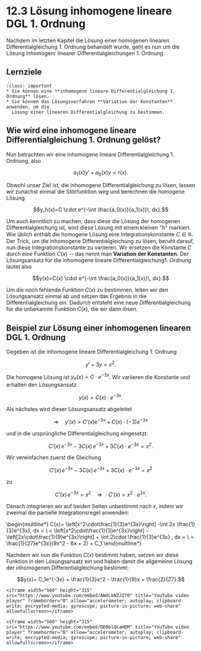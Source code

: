 # 12.3 Lösung inhomogene lineare DGL 1. Ordnung

Nachdem im letzten Kapitel die Lösung einer homogenen linearen
Differentialgleichung 1. Ordnung behandelt wurde, geht es nun um die Lösung
inhomogenr linearer Differentialgleichungen 1. Ordnung.


## Lernziele
```{admonition} Lernziele
:class: important
* Sie können eine **inhomogene lineare Differentialgleichung 1. Ordnung** lösen.
* Sie können das Lösungsverfahren **Variation der Konstanten** anwenden, um die
  Lösung einer linearen Differentialgleichung zu bestimmen.
```


## Wie wird eine inhomogene lineare Differentialgleichung 1. Ordnung gelöst?

Nun betrachten wir eine inhomogene lineare Differentialgleichung 1. Ordnung,
also

$$a_1(x)y' + a_0(x) y = r(x).$$

Obwohl unser Ziel ist, die inhomogene Differentialgleichung zu lösen, lassen wir
zunächst einmal die Störfunktion weg und berechnen die homogene Lösung

$$y_h(x)=C \cdot e^{-\int \frac{a_0(x)}{a_1(x)}\, dx}.$$

Um auch kenntlich zu machen, dass diese die Lösung der homogenen
Differentialgleichung ist, wird diese Lösung mit einem kleinen "h" markiert. Wie
üblich enthält die homogene Lösung eine Integrationskonstante $C\in\mathbb{R}$.
Der Trick, um die inhomogene Differentialgleichung zu lösen, beruht darauf, nun
diese Integrationskonstante zu variieren. Wir ersetzen die Konstante $C$ durch
eine Funktion $C(x)$ -- das nennt man **Variation der Konstanten**. Der
Lösungsansatz für die inhomogene lineare Differentialgleichung1. Ordnung lautet
also

$$y(x)=C(x) \cdot e^{-\int \frac{a_0(x)}{a_1(x)}\, dx}.$$

Um die noch fehlende Funktion $C(x)$ zu bestimmen, leiten wir den Lösungsansatz
einmal ab und setzen das Ergebnis in die Differentialgleichung ein. Dadurch
entsteht eine neue Differentialgleichung für die unbekannte Funktion $C(x)$, die
wir dann lösen.


## Beispiel zur Lösung einer inhomogenen linearen DGL 1. Ordnung

Gegeben ist die inhomogene lineare Differentialgleichung 1. Ordnung

$$y'+3y=x^2.$$

Die homogene Lösung ist $y_h(x)=C\cdot e^{-3x}$. Wir variieren die Konstante und
erhalten den Lösungsansatz

$$y(x)=C(x)\cdot e^{-3x}.$$

Als nächstes wird dieser Lösungsansatz abgeleitet 

$$\Rightarrow \quad y'(x)=C'(x)e^{-3x} + C(x)\cdot (-3) e^{-3x}$$

und in die ursprüngliche Differentialgleichung eingesetzt:

$$C'(x) \, e^{-3x} -3 C(x) \, e^{-3x} + 3C(x)\cdot e^{-3x} = x^2.$$

Wir vereinfachen zuerst die Gleichung

$$C'(x)\, e^{-3x} - 3 C(x) \, e^{-3x} + 3C(x)\cdot e^{-3x} = x^2$$

zu

$$ C'(x)\, e^{-3x} = x^2 \quad \Rightarrow \quad C'(x)=x^2\cdot e^{3x}.$$

Danach integrieren wir auf beiden Seiten unbestimmt nach $x$, indem wir zweimal
die partielle Integrationsregel anwenden:

\begin{multline*}
C(x)= \left[x^2\cdot\frac{1}{3}e^{3x}\right] -\int 2x \frac{1}{3}e^{3x}\, dx = \\
= \left[x^2\cdot\frac{1}{3}e^{3x}\right] - \left[2x\cdot\frac{1}{9}e^{3x}\right] + \int 2\cdot  \frac{1}{3}e^{3x} \, dx = \\
= \frac{1}{27}e^{3x}(9x^2 - 6x + 2) + C_1
\end{multline*}

Nachdem wir nun die Funktion $C(x)$ bestimmt haben, setzen wir diese Funktion in
den Lösungsansatz ein und haben damit die allgemeine Lösung der inhomogenen
Differentialgleichung bestimmt:

$$y(x)= C_1e^{-3x} + \frac{1}{3}x^2 - \frac{1}{9}x + \frac{2}{27}.$$

```{dropdown} Video zu "Differentialgleichung inhomogen lösen" von Mathematrick
<iframe width="560" height="315" src="https://www.youtube.com/embed/AWdLkNZJZ70" title="YouTube video player" frameborder="0" allow="accelerometer; autoplay; clipboard-write; encrypted-media; gyroscope; picture-in-picture; web-share" allowfullscreen></iframe>
```

```{dropdown} Video zu "Inhomogene lineare DGL 1. Ordnung – Variation der Konstanten" von Sciencebarbie
<iframe width="560" height="315" src="https://www.youtube.com/embed/DD8blQLaHDM" title="YouTube video player" frameborder="0" allow="accelerometer; autoplay; clipboard-write; encrypted-media; gyroscope; picture-in-picture; web-share" allowfullscreen></iframe>
```

